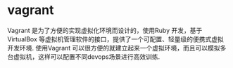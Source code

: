 # vagrant

Vagrant 是为了方便的实现虚拟化环境而设计的，使用Ruby 开发，基于VirtualBox 等虚拟机管理软件的接口，提供了一个可配置、轻量级的便携式虚拟开发环境. 使用Vagrant 可以很方便的就建立起来一个虚拟环境，而且可以模拟多台虚拟机，这样可以配置不同devops场景进行高效训练.
